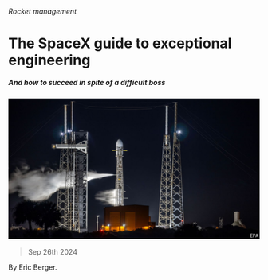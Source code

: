 ###### Rocket management

# The SpaceX guide to exceptional engineering 

##### And how to succeed in spite of a difficult boss 

![image](images/20240928_CUP503.jpg) 

> Sep 26th 2024 

 By Eric Berger. 

